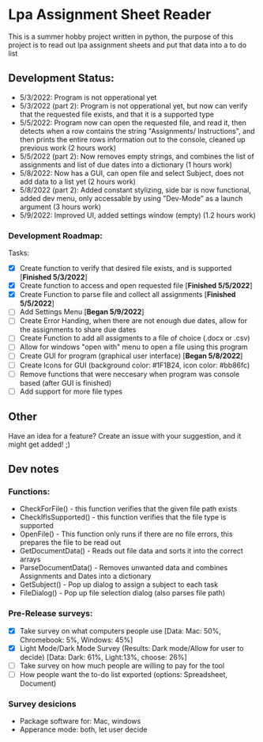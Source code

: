 # Lpa Assignment Sheet Reader
This is a summer hobby project written in python, the purpose of this project is to read out lpa assignment sheets and put that data into a to do list

## Development Status:
- 5/3/2022: Program is not opperational yet
- 5/3/2022 (part 2): Program is not opperational yet, but now can verify that the requested file exists, and that it is a supported type
- 5/5/2022: Program now can open the requested file, and read it, then detects when a row contains the string "Assignments/ Instructions", and then prints the entire rows information out to the console, cleaned up previous work (2 hours work)
- 5/5/2022 (part 2): Now removes empty strings, and combines the list of assignments and list of due dates into a dictionary (1 hours work)
- 5/8/2022: Now has a GUI, can open file and select Subject, does not add data to a list yet (2 hours work)
- 5/8/2022 (part 2): Added constant stylizing, side bar is now functional, added dev menu, only accessable by using "Dev-Mode" as a launch argument (3 hours work)
- 5/9/2022: Improved UI, added settings window (empty) (1.2 hours work)

### Development Roadmap:
Tasks:  
- [x] Create function to verify that desired file exists, and is supported [**Finished 5/3/2022**]
- [x] Create function to access and open requested file [**Finished 5/5/2022**]
- [x] Create Function to parse file and collect all assignments [**Finished 5/5/2022**]
- [ ] Add Settings Menu [**Began 5/9/2022**]
- [ ] Create Error Handing, when there are not enough due dates, allow for the assignments to share due dates
- [ ] Create Function to add all assigments to a file of choice (.docx or .csv)
- [ ] Allow for windows "open with" menu to open a file using this program
- [ ] Create GUI for program (graphical user interface) [**Began 5/8/2022**]
- [ ] Create Icons for GUI (background color: #1F1B24, icon color: #bb86fc)
- [ ] Remove functions that were neccesary when program was console based (after GUI is finished)
- [ ] Add support for more file types  

## Other
Have an idea for a feature? Create an issue with your suggestion, and it might get added! ;)

## Dev notes
### Functions:
 - CheckForFile() - this function verifies that the given file path exists
 - CheckIfIsSupported() - this function verifies that the file type is supported
 - OpenFile() - This function only runs if there are no file errors, this prepares the file to be read out
 - GetDocumentData() - Reads out file data and sorts it into the correct arrays
 - ParseDocumentData() - Removes unwanted data and combines Assignments and Dates into a dictionary
 - GetSubject() - Pop up dialog to assign a subject to each task
 - FileDialog() - Pop up file selection dialog (also parses file path)

### Pre-Release surveys:
 - [x] Take survey on what computers people use [Data: Mac: 50%, Chromebook: 5%, Windows: 45%]
 - [x] Light Mode/Dark Mode Survey (Results: Dark mode/Allow for user to decide) [Data: Dark: 61%, Light:13%, choose: 26%]
 - [ ] Take survey on how much people are willing to pay for the tool
 - [ ] How people want the to-do list exported (options: Spreadsheet, Document)
### Survey desicions 
 - Package software for: Mac, windows
 - Apperance mode: both, let user decide

